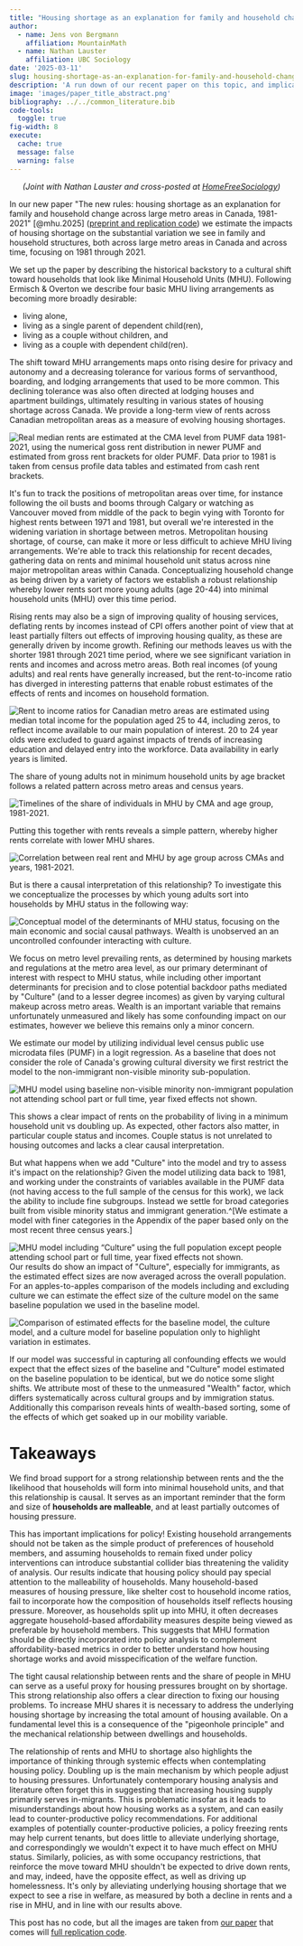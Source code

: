 ```yaml
---
title: "Housing shortage as an explanation for family and household change"
author:
  - name: Jens von Bergmann
    affiliation: MountainMath
  - name: Nathan Lauster
    affiliation: UBC Sociology
date: '2025-03-11'
slug: housing-shortage-as-an-explanation-for-family-and-household-change
description: 'A run down of our recent paper on this topic, and implications for research and policy.'
image: 'images/paper_title_abstract.png'
bibliography: ../../common_literature.bib 
code-tools:
  toggle: true
fig-width: 8
execute:
  cache: true
  message: false
  warning: false
---
```





<p style="text-align:center;"><i>(Joint with Nathan Lauster and cross-posted at <a href="https://homefreesociology.com/2025/03/11/housing-shortage-as-an-explanation-for-family-and-household-change/" target="_blank">HomeFreeSociology</a>)</i></p>

In our new paper "The new rules: housing shortage as an explanation for family and household change across large metro areas in Canada, 1981-2021" [@mhu.2025] ([preprint and replication code](https://mountainmath.github.io/family_household_change/)) we estimate the impacts of housing shortage on the substantial variation we see in family and household structures, both across large metro areas in Canada and across time, focusing on 1981 through 2021. 

We set up the paper by describing the historical backstory to a cultural shift toward households that look like Minimal Household Units (MHU). Following Ermisch & Overton we describe four basic MHU living arrangements as becoming more broadly desirable:

* living alone,
* living as a single parent of dependent child(ren),
* living as a couple without children, and
* living as a couple with dependent child(ren).

The shift toward MHU arrangements maps onto rising desire for privacy and autonomy and a decreasing tolerance for various forms of servanthood, boarding, and lodging arrangements that used to be more common. This declining tolerance was also often directed at lodging houses and apartment buildings, ultimately resulting in various states of housing shortage across Canada. We provide a long-term view of rents across Canadian metropolitan areas as a measure of evolving housing shortages.

![Real median rents are estimated at the CMA level from PUMF data 1981-2021, using the numerical goss rent distribution in newer PUMF and estimated from gross rent brackets for older PUMF. Data prior to 1981 is taken from census profile data tables and estimated from cash rent brackets.](images/rent-timelines.png)

It's fun to track the positions of metropolitan areas over time, for instance following the oil busts and booms through Calgary or watching as Vancouver moved from middle of the pack to begin vying with Toronto for highest rents between 1971 and 1981, but overall we're interested in the widening variation in shortage between metros. Metropolitan housing shortage, of course, can make it more or less difficult to achieve MHU living arrangements. We're able to track this relationship for recent decades, gathering data on rents and minimal household unit status across nine major metropolitan areas within Canada. Conceptualizing household change as being driven by a variety of factors we establish a robust relationship whereby lower rents sort more young adults (age 20-44) into minimal household units (MHU) over this time period.

Rising rents may also be a sign of improving quality of housing services, deflating rents by incomes instead of CPI offers another point of view that at least partially filters out effects of improving housing quality, as these are generally driven by income growth. Refining our methods leaves us with the shorter 1981 through 2021 time period, where we see significant variation in rents and incomes and across metro areas. Both real incomes (of young adults) and real rents have generally increased, but the rent-to-income ratio has diverged in interesting patterns that enable robust estimates of the effects of rents and incomes on household formation. 

![Rent to income ratios for Canadian metro areas are estimated using median total income for the population aged 25 to 44, including zeros, to reflect income available to our main population of interest. 20 to 24 year olds were excluded to guard against impacts of trends of increasing education and delayed entry into the workforce. Data availability in early years is limited.](images/rent-income-timeline.png)

The share of young adults not in minimum household units by age bracket follows a related pattern across metro areas and census years.

![Timelines of the share of individuals in MHU by CMA and age group, 1981-2021.](images/mhu-shares-simple.png)

Putting this together with rents reveals a simple pattern, whereby higher rents correlate with lower MHU shares.

![Correlation between real rent and MHU by age group across CMAs and years, 1981-2021.](images/mhu-shares-rents.png)

But is there a causal interpretation of this relationship? To investigate this we conceptualize the processes by which young adults sort into households by MHU status in the following way:

![Conceptual model of the determinants of MHU status, focusing on the main economic and social causal pathways. Wealth is unobserved an an uncontrolled confounder interacting with culture.](images/mhu-model.png)

We focus on metro level prevailing rents, as determined by housing markets and regulations at the metro area level, as our primary determinant of interest with respect to MHU status, while including other important determinants for precision and to close potential backdoor paths mediated by "Culture" (and to a lesser degree incomes) as given by varying cultural makeup across metro areas. Wealth is an important variable that remains unfortunately unmeasured and likely has some confounding impact on our estimates, however we believe this remains only a minor concern.

We estimate our model by utilizing individual level census public use microdata files (PUMF) in a logit regression. As a baseline that does not consider the role of Canada's growing cultural diversity we first restrict the model to the non-immigrant non-visible minority sub-population.

![MHU model using baseline non-visible minority non-immigrant population not attending school part or full time, year fixed effects not shown.](images/mhu-model-baseline.png)

This shows a clear impact of rents on the probability of living in a minimum household unit vs doubling up. As expected, other factors also matter, in particular couple status and incomes. Couple status is not unrelated to housing outcomes and lacks a clear causal interpretation.

But what happens when we add "Culture" into the model and try to assess it's impact on the relationship? Given the model utilizing data back to 1981, and working under the constraints of variables available in the PUMF data (not having access to the full sample of the census for this work), we lack the ability to include fine subgroups. Instead we settle for broad categories built from visible minority status and immigrant generation.^[We estimate a model with finer categories in the Appendix of the paper based only on the most recent three census years.]

![MHU model including “Culture” using the full population except people attending school part or full time, year fixed effects not shown.](images/mhu-model-culture.png)
Our results do show an impact of "Culture", especially for immigrants, as the estimated effect sizes are now averaged across the overall population. For an apples-to-apples comparison of the models including and excluding culture we can estimate the effect size of the culture model on the same baseline population we used in the baseline model.

![Comparison of estimated effects for the baseline model, the culture model, and a culture model for baseline population only to highlight variation in estimates.](images/mhu-model-comparison.png)

If our model was successful in capturing all confounding effects we would expect that the effect sizes of the baseline and "Culture" model estimated on the baseline population to be identical, but we do notice some slight shifts. We attribute most of these to the unmeasured "Wealth" factor, which differs systematically across cultural groups and by immigration status. Additionally this comparison reveals hints of wealth-based sorting, some of the effects of which get soaked up in our mobility variable.

# Takeaways

We find broad support for a strong relationship between rents and the the likelihood that households will form into minimal household units, and that this relationship is causal. It serves as an important reminder that the form and size of **households are malleable**, and at least partially outcomes of housing pressure.

This has important implications for policy! Existing household arrangements should not be taken as the simple product of preferences of household members, and assuming households to remain fixed under policy interventions can introduce substantial collider bias threatening the validity of analysis. Our results indicate that housing policy should pay special attention to the malleability of households. Many household-based measures of housing pressure, like shelter cost to household income ratios, fail to incorporate how the composition of households itself reflects housing pressure. Moreover, as households split up into MHU, it often decreases aggregate household-based affordability measures despite being viewed as preferable by household members. This suggests that MHU formation should be directly incorporated into policy analysis to complement affordability-based metrics in order to better understand how housing shortage works and avoid misspecification of the welfare function.

The tight causal relationship between rents and the share of people in MHU can serve as a useful proxy for housing pressures brought on by shortage. This strong relationship also offers a clear direction to fixing our housing problems. To increase MHU shares it is necessary to address the underlying housing shortage by increasing the total amount of housing available. On a fundamental level this is a consequence of the "pigeonhole principle" and the mechanical relationship between dwellings and households.

The relationship of rents and MHU to shortage also highlights the importance of thinking through systemic effects when contemplating housing policy. Doubling up is the main mechanism by which people adjust to housing pressures. Unfortunately contemporary housing analysis and literature often forget this in suggesting that increasing housing supply primarily serves in-migrants. This is problematic insofar as it leads to misunderstandings about how housing works as a system, and can easily lead to counter-productive policy recommendations. For additional examples of potentially counter-productive policies, a policy freezing rents may help current tenants, but does little to alleviate underlying shortage, and correspondingly we wouldn't expect it to have much effect on MHU status. Similarly, policies, as with some occupancy restrictions, that reinforce the move toward MHU shouldn't be expected to drive down rents, and may, indeed, have the opposite effect, as well as driving up homelessness. It's only by alleviating underlying housing shortage that we expect to see a rise in welfare, as measured by both a decline in rents and a rise in MHU, and in line with our results above.


This post has no code, but all the images are taken from [our paper](https://www.tandfonline.com/doi/full/10.1080/1081602X.2024.2448986) that comes will [full replication code](https://github.com/mountainMath/family_household_change/blob/main/family_household_change.qmd).
